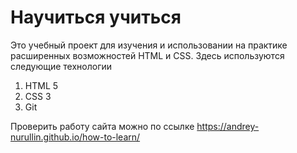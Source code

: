 # Научиться учиться
Это учебный проект для изучения и использовании на практике расширенных возможностей HTML и CSS. Здесь используются следующие технологии
1. HTML 5
2. CSS 3
3. Git

Проверить работу сайта можно по ссылке https://andrey-nurullin.github.io/how-to-learn/
